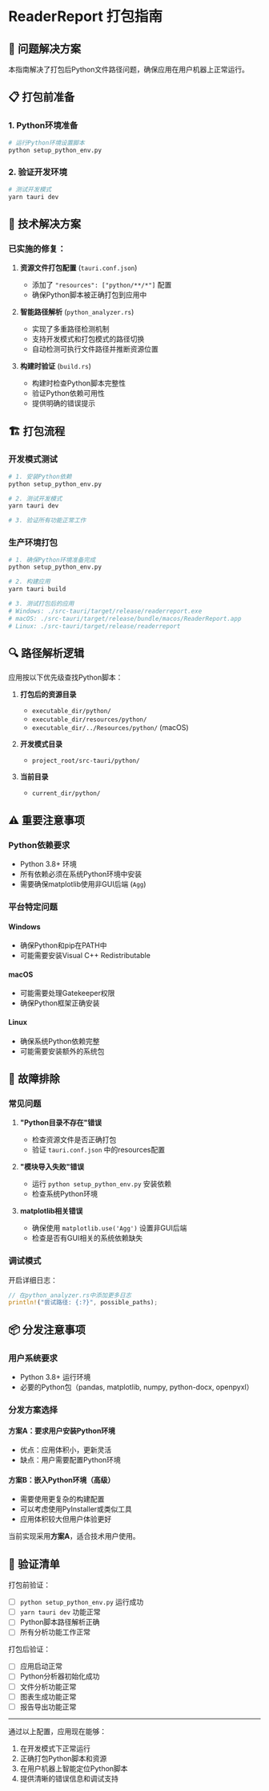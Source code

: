 # ReaderReport 打包指南

## 🚀 问题解决方案

本指南解决了打包后Python文件路径问题，确保应用在用户机器上正常运行。

## 📋 打包前准备

### 1. Python环境准备
```bash
# 运行Python环境设置脚本
python setup_python_env.py
```

### 2. 验证开发环境
```bash
# 测试开发模式
yarn tauri dev
```

## 🔧 技术解决方案

### 已实施的修复：

1. **资源文件打包配置** (`tauri.conf.json`)
   - 添加了 `"resources": ["python/**/*"]` 配置
   - 确保Python脚本被正确打包到应用中

2. **智能路径解析** (`python_analyzer.rs`)
   - 实现了多重路径检测机制
   - 支持开发模式和打包模式的路径切换
   - 自动检测可执行文件路径并推断资源位置

3. **构建时验证** (`build.rs`)
   - 构建时检查Python脚本完整性
   - 验证Python依赖可用性
   - 提供明确的错误提示

## 🏗️ 打包流程

### 开发模式测试
```bash
# 1. 安装Python依赖
python setup_python_env.py

# 2. 测试开发模式
yarn tauri dev

# 3. 验证所有功能正常工作
```

### 生产环境打包
```bash
# 1. 确保Python环境准备完成
python setup_python_env.py

# 2. 构建应用
yarn tauri build

# 3. 测试打包后的应用
# Windows: ./src-tauri/target/release/readerreport.exe
# macOS: ./src-tauri/target/release/bundle/macos/ReaderReport.app
# Linux: ./src-tauri/target/release/readerreport
```

## 🔍 路径解析逻辑

应用按以下优先级查找Python脚本：

1. **打包后的资源目录**
   - `executable_dir/python/`
   - `executable_dir/resources/python/`
   - `executable_dir/../Resources/python/` (macOS)

2. **开发模式目录**
   - `project_root/src-tauri/python/`

3. **当前目录**
   - `current_dir/python/`

## ⚠️ 重要注意事项

### Python依赖要求
- Python 3.8+ 环境
- 所有依赖必须在系统Python环境中安装
- 需要确保matplotlib使用非GUI后端 (`Agg`)

### 平台特定问题

#### Windows
- 确保Python和pip在PATH中
- 可能需要安装Visual C++ Redistributable

#### macOS
- 可能需要处理Gatekeeper权限
- 确保Python框架正确安装

#### Linux
- 确保系统Python依赖完整
- 可能需要安装额外的系统包

## 🐛 故障排除

### 常见问题

1. **"Python目录不存在"错误**
   - 检查资源文件是否正确打包
   - 验证 `tauri.conf.json` 中的resources配置

2. **"模块导入失败"错误**
   - 运行 `python setup_python_env.py` 安装依赖
   - 检查系统Python环境

3. **matplotlib相关错误**
   - 确保使用 `matplotlib.use('Agg')` 设置非GUI后端
   - 检查是否有GUI相关的系统依赖缺失

### 调试模式

开启详细日志：
```rust
// 在python_analyzer.rs中添加更多日志
println!("尝试路径: {:?}", possible_paths);
```

## 📦 分发注意事项

### 用户系统要求
- Python 3.8+ 运行环境
- 必要的Python包（pandas, matplotlib, numpy, python-docx, openpyxl）

### 分发方案选择

#### 方案A：要求用户安装Python环境
- 优点：应用体积小，更新灵活
- 缺点：用户需要配置Python环境

#### 方案B：嵌入Python环境（高级）
- 需要使用更复杂的构建配置
- 可以考虑使用PyInstaller或类似工具
- 应用体积较大但用户体验更好

当前实现采用**方案A**，适合技术用户使用。

## 🎯 验证清单

打包前验证：
- [ ] `python setup_python_env.py` 运行成功
- [ ] `yarn tauri dev` 功能正常
- [ ] Python脚本路径解析正确
- [ ] 所有分析功能工作正常

打包后验证：
- [ ] 应用启动正常
- [ ] Python分析器初始化成功
- [ ] 文件分析功能正常
- [ ] 图表生成功能正常
- [ ] 报告导出功能正常

---

通过以上配置，应用现在能够：
1. 在开发模式下正常运行
2. 正确打包Python脚本和资源
3. 在用户机器上智能定位Python脚本
4. 提供清晰的错误信息和调试支持